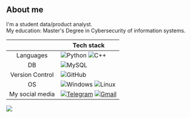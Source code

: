 ## About me
I'm a student data/product analyst.  
My education: Master's Degree in Cybersecurity of information systems.

|          | Tech stack            |
|:-:|-|
|Languages      |![Python](https://img.shields.io/badge/python-3670A0?style=for-the-badge&logo=python&logoColor=ffdd54) ![C++](https://img.shields.io/badge/C++-00599C?style=for-the-badge&logo=c%2B%2B&logoColor=white)|
|DB             |![MySQL](https://img.shields.io/badge/mysql-4479A1.svg?style=for-the-badge&logo=mysql&logoColor=white) |
|Version Control|![GitHub](https://img.shields.io/badge/github-%23121011.svg?style=for-the-badge&logo=github&logoColor=white)|
|OS             |![Windows](https://img.shields.io/badge/Windows-0078D6?style=for-the-badge&logo=windows&logoColor=white) ![Linux](https://img.shields.io/badge/Linux-FCC624?style=for-the-badge&logo=linux&logoColor=black) |
|My social media|[![Telegram](https://img.shields.io/badge/Telegram-2CA5E0?style=for-the-badge&logo=telegram&logoColor=white)](https://t.me/scary_sima) [![Gmail](https://img.shields.io/badge/Gmail-D14836?style=for-the-badge&logo=gmail&logoColor=white)](mailto:safonets10@gmail.com)|

[![](https://visitcount.itsvg.in/api?id=k-sima&label=Profile%20Views&icon=5&pretty=false)](https://visitcount.itsvg.in)
